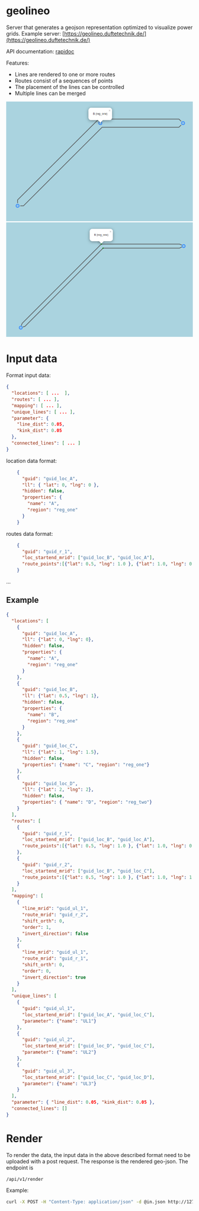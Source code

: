 # geolineo

Server that generates a geojson representation optimized to visualize power 
grids. Example server: [https://geolineo.duftetechnik.de/](https://geolineo.duftetechnik.de/)  

API documentation: [rapidoc](https://geolineo.duftetechnik.de/rapidoc)

Features:
* Lines are rendered to one or more routes
* Routes consist of a sequences of points
* The placement of the lines can be controlled
* Multiple lines can be merged

![Ex1](docs/ex1.png)
![Ex2](docs/ex2.png)

# Input data
Format input data:

```json
{
  "locations": [ ...  ],
  "routes": [ ... ],
  "mapping": [ ... ],
  "unique_lines": [ ... ],
  "parameter": {
    "line_dist": 0.05,
    "kink_dist": 0.05
  },
  "connected_lines": [ ... ]
}
```

location data format:
```json
    {
      "guid": "guid_loc_A",
      "ll": { "lat": 0, "lng": 0 },
      "hidden": false,
      "properties": {
        "name": "A",
        "region": "reg_one"
      }
    }
```

routes data format:
```json
    {
      "guid": "guid_r_1",
      "loc_startend_mrid": ["guid_loc_B", "guid_loc_A"],
      "route_points":[{"lat": 0.5, "lng": 1.0 }, {"lat": 1.0, "lng": 0.5}, {"lat": 0.0, "lng": 0.0}]
    }
```

...

## Example
```json
{
  "locations": [
    {
      "guid": "guid_loc_A",
      "ll": {"lat": 0, "lng": 0},
      "hidden": false,
      "properties": {
        "name": "A",
        "region": "reg_one"
      }
    },
    {
      "guid": "guid_loc_B",
      "ll": {"lat": 0.5, "lng": 1},
      "hidden": false,
      "properties": {
        "name": "B",
        "region": "reg_one"
      }
    },
    {
      "guid": "guid_loc_C",
      "ll": {"lat": 1, "lng": 1.5},
      "hidden": false,
      "properties": {"name": "C", "region": "reg_one"}
    },
    {
      "guid": "guid_loc_D",
      "ll": {"lat": 2, "lng": 2},
      "hidden": false,
      "properties": { "name": "D", "region": "reg_two"}
    }
  ],
  "routes": [
    {
      "guid": "guid_r_1",
      "loc_startend_mrid": ["guid_loc_B", "guid_loc_A"],
      "route_points":[{"lat": 0.5, "lng": 1.0 }, {"lat": 1.0, "lng": 0.5}, {"lat": 0.0, "lng": 0.0}]
    },
    {
      "guid": "guid_r_2",
      "loc_startend_mrid": ["guid_loc_B", "guid_loc_C"],
      "route_points":[{"lat": 0.5, "lng": 1.0 }, {"lat": 1.0, "lng": 1.5}]
    }
  ],
  "mapping": [
    {
      "line_mrid": "guid_ul_1",
      "route_mrid": "guid_r_2",
      "shift_orth": 0,
      "order": 1,
      "invert_direction": false
    },
    {
      "line_mrid": "guid_ul_1",
      "route_mrid": "guid_r_1",
      "shift_orth": 0,
      "order": 0,
      "invert_direction": true
    }
  ],
  "unique_lines": [
    {
      "guid": "guid_ul_1",
      "loc_startend_mrid": ["guid_loc_A", "guid_loc_C"],
      "parameter": {"name": "UL1"}
    },
    {
      "guid": "guid_ul_2",
      "loc_startend_mrid": ["guid_loc_D", "guid_loc_C"],
      "parameter": {"name": "UL2"}
    },
    {
      "guid": "guid_ul_3",
      "loc_startend_mrid": ["guid_loc_C", "guid_loc_D"],
      "parameter": {"name": "UL3"}
    }
  ],
  "parameter": { "line_dist": 0.05, "kink_dist": 0.05 },
  "connected_lines": []
}
```

# Render 

To render the data, the input data in the above described format need to be uploaded with a post request.
The response is the rendered geo-json. The endpoint is
```url
/api/v1/render
```

Example:
```bash
curl -X POST -H "Content-Type: application/json" -d @in.json http://127.0.0.1:8000/api/v1/render
```